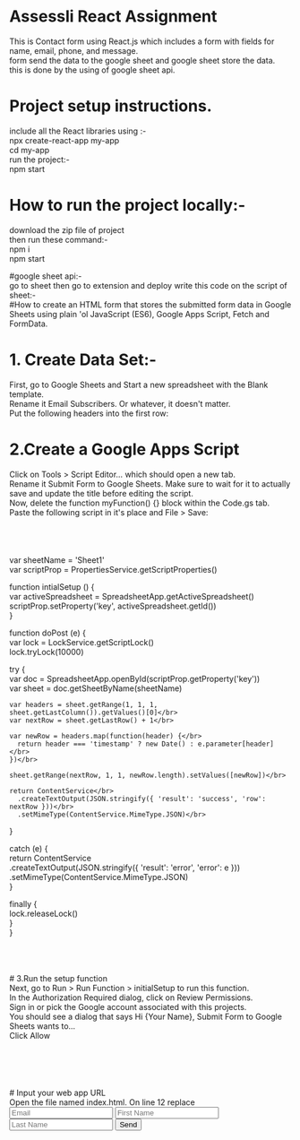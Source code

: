 # Assessli React Assignment
This is Contact form using React.js which includes a form with fields for name, email, phone, and message.</br>
form send the data to the google sheet and google sheet store the data.</br>
this is done by the using of google sheet api.</br>

# Project setup instructions.</br>
  include all the React libraries using :-</br>
    npx create-react-app my-app</br>
    cd my-app</br>
  run the project:-</br>
    npm start</br>


# How to run the project locally:-</br>
  download the zip file of project</br>
    then run these command:-</br>
    npm i</br>
    npm start</br>

#google sheet api:-</br>
go to sheet  then go to extension and deploy write this code on the script of sheet:-</br>
#How to create an HTML form that stores the submitted form data in Google Sheets using plain 'ol JavaScript (ES6), Google Apps Script, Fetch and FormData.</br>
# 1. Create Data Set:-</br>
First, go to Google Sheets and Start a new spreadsheet with the Blank template.</br>
Rename it Email Subscribers. Or whatever, it doesn't matter.</br>
Put the following headers into the first row:</br>


# 2.Create a Google Apps Script</br>
Click on Tools > Script Editor… which should open a new tab.</br>
Rename it Submit Form to Google Sheets. Make sure to wait for it to actually save and update the title before editing the script.</br>
Now, delete the function myFunction() {} block within the Code.gs tab.</br>
Paste the following script in it's place and File > Save:</br>
</br>
</br>
</br>
</br>
var sheetName = 'Sheet1'</br>
var scriptProp = PropertiesService.getScriptProperties()</br>

function intialSetup () {</br>
  var activeSpreadsheet = SpreadsheetApp.getActiveSpreadsheet()</br>
  scriptProp.setProperty('key', activeSpreadsheet.getId())</br>
}</br>

function doPost (e) {</br>
  var lock = LockService.getScriptLock()</br>
  lock.tryLock(10000)</br>

  try {</br>
    var doc = SpreadsheetApp.openById(scriptProp.getProperty('key'))</br>
    var sheet = doc.getSheetByName(sheetName)</br>

    var headers = sheet.getRange(1, 1, 1, sheet.getLastColumn()).getValues()[0]</br>
    var nextRow = sheet.getLastRow() + 1</br>

    var newRow = headers.map(function(header) {</br>
      return header === 'timestamp' ? new Date() : e.parameter[header]</br>
    })</br>

    sheet.getRange(nextRow, 1, 1, newRow.length).setValues([newRow])</br>

    return ContentService</br>
      .createTextOutput(JSON.stringify({ 'result': 'success', 'row': nextRow }))</br>
      .setMimeType(ContentService.MimeType.JSON)</br>
  }</br>

  catch (e) {</br>
    return ContentService</br>
      .createTextOutput(JSON.stringify({ 'result': 'error', 'error': e }))</br>
      .setMimeType(ContentService.MimeType.JSON)</br>
  }</br>

  finally {</br>
    lock.releaseLock()</br>
  }</br>
}</br>

</br>
</br>
</br>
# 3.Run the setup function</br>
Next, go to Run > Run Function > initialSetup to run this function.</br>
In the Authorization Required dialog, click on Review Permissions.</br>
Sign in or pick the Google account associated with this projects.</br>
You should see a dialog that says Hi {Your Name}, Submit Form to Google Sheets wants to...</br>
Click Allow</br>
</br>
</br>
</br>
</br>
</br>
# Input your web app URL</br>
Open the file named index.html. On line 12 replace <SCRIPT URL> with your script url: </br>
<form name="submit-to-google-sheet">
  <input name="email" type="email" placeholder="Email" required>
  <button type="submit">Send</button>
</form>

<script>
  const scriptURL = '<SCRIPT URL>'
  const form = document.forms['submit-to-google-sheet']

  form.addEventListener('submit', e => {
    e.preventDefault()
    fetch(scriptURL, { method: 'POST', body: new FormData(form)})
      .then(response => console.log('Success!', response))
      .catch(error => console.error('Error!', error.message))
  })
</script>

<form name="submit-to-google-sheet">
  <input name="email" type="email" placeholder="Email" required>
  <input name="firstName" type="text" placeholder="First Name">
  <input name="lastName" type="text" placeholder="Last Name">
  <button type="submit">Send</button>
</form>


